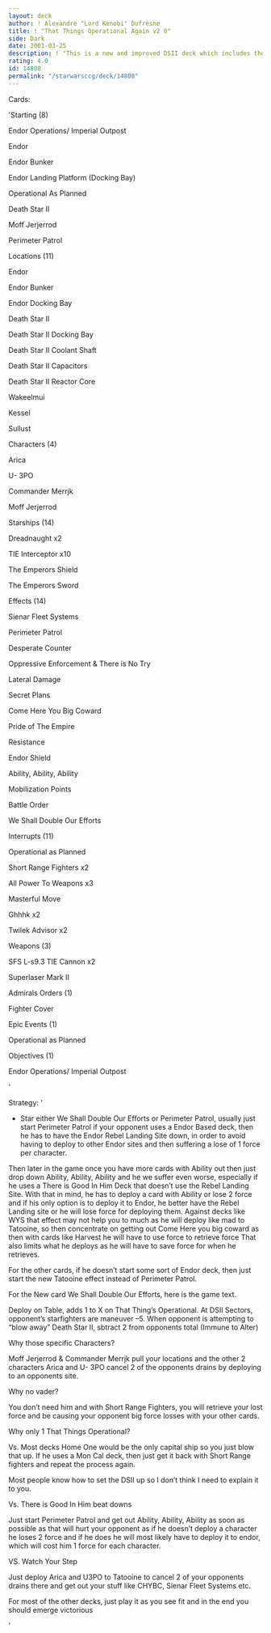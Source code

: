 ```yaml
---
layout: deck
author: ! Alexandre "Lord Kenobi" Dufresne
title: ! "That Things Operational Again v2 0"
side: Dark
date: 2001-03-25
description: ! "This is a new and improved DSII deck which includes the New effect that helps out this deck. (See stategy section for its text)"
rating: 4.0
id: 14808
permalink: "/starwarsccg/deck/14808"
---
```

Cards: 

'Starting (8)


Endor Operations/ Imperial Outpost 

Endor 

Endor Bunker 

Endor Landing Platform (Docking Bay)

Operational As Planned 

Death Star II

Moff Jerjerrod 

Perimeter Patrol 


Locations (11)


Endor 

Endor Bunker 

Endor Docking Bay 

Death Star II

Death Star II Docking Bay 

Death Star II Coolant Shaft 

Death Star II Capacitors 

Death Star II Reactor Core 

Wakeelmui 

Kessel    

Sullust 


Characters (4)


Arica 

U- 3PO

Commander Merrjk 

Moff Jerjerrod 


Starships (14)


Dreadnaught x2 

TIE Interceptor x10 

The Emperors Shield 

The Emperors Sword


Effects (14)


Sienar Fleet Systems 

Perimeter Patrol 

Desperate Counter 

Oppressive Enforcement & There is No Try  

Lateral Damage 

Secret Plans  

Come Here You Big Coward 

Pride of The Empire 

Resistance 

Endor Shield 

Ability, Ability, Ability

Mobilization Points 

Battle Order 

We Shall Double Our Efforts  


Interrupts (11)


Operational as Planned   

Short Range Fighters x2 

All Power To Weapons x3 

Masterful Move  

Ghhhk x2

Twilek Advisor x2 


Weapons (3)


SFS L-s9.3 TIE Cannon x2 

Superlaser Mark II


Admirals Orders (1)


Fighter Cover


Epic Events (1)


Operational as Planned 


Objectives (1)


Endor Operations/ Imperial Outpost

'

Strategy: '

* Star either We Shall Double Our Efforts or Perimeter Patrol, usually just start Perimeter Patrol if your opponent uses a Endor Based deck, then he has to have the Endor Rebel Landing Site down, in order to avoid having to deploy to other Endor sites and then suffering a lose of 1 force per character. 


Then later in the game once you have more cards with Ability out then just drop down Ability, Ability, Ability and he we suffer even worse, especially if he uses a There is Good In Him Deck that doesn&#8217;t use the Rebel Landing Site. With that in mind, he has to deploy a card with Ability or lose 2 force and if his only option is to deploy it to Endor, he better have the Rebel Landing site or he will lose force for deploying them. Against decks like WYS that effect may not help you to much as he will deploy like mad to Tatooine, so then concentrate on getting out Come Here you big coward as then with cards like Harvest he will have to use force to retrieve force That also limits what he deploys as he will have to save force for when he retrieves. 


For the other cards, if he doesn&#8217;t start some sort of Endor deck, then just start the new Tatooine effect instead of Perimeter Patrol. 


For the New card We Shall Double Our Efforts, here is the game text.


Deploy on Table, adds 1 to X on That Thing&#8217;s Operational. At DSII Sectors, opponent&#8217;s starfighters are maneuver &#8211;5. When opponent is attempting to &#8220;blow away&#8221; Death Star II, sbtract 2 from opponents total (Immune to Alter)


Why those specific Characters? 


Moff Jerjerrod & Commander Merrjk pull your locations and the other 2 characters Arica and U- 3PO cancel 2 of the opponents drains by deploying to an opponents site. 


Why no vader? 


You don&#8217;t need him and with Short Range Fighters, you will retrieve your lost force and be causing your opponent big force losses with your other cards. 


Why only 1 That Things Operational? 


Vs. Most decks Home One would be the only capital ship so you just blow that up. If he uses a Mon Cal deck, then just get it back with Short Range fighters and repeat the process again. 


Most people know how to set the DSII up so I don&#8217;t think I need to explain it to you. 


Vs. There is Good In Him beat downs 


Just start Perimeter Patrol and get out Ability, Ability, Ability as soon as possible as that will hurt your opponent as if he doesn&#8217;t deploy a character he loses 2 force and if he does he will most likely have to deploy it to endor, which will cost him 1 force for each character. 


VS. Watch Your Step 


Just deploy Arica and U3PO to Tatooine to cancel 2 of your opponents drains there and get out your stuff like CHYBC, Sienar Fleet Systems etc.


For most of the other decks, just play it as you see fit and in the end you should emerge victorious        

'
